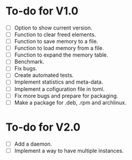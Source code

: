 # To-do for V1.0
- [ ] Option to show current version.
- [ ] Function to clear freed elements.
- [ ] Function to save memory to a file.
- [ ] Function to load memory from a file.
- [ ] Function to expand the memory table.
- [ ] Benchmark.
- [ ] Fix bugs.
- [ ] Create automated tests.
- [ ] Implement statistics and meta-data.
- [ ] Implement a cofiguration file in toml.
- [ ] Fix more bugs and prepare for packaging.
- [ ] Make a package for .deb, .rpm and archlinux.

# To-do for V2.0
- [ ] Add a daemon.
- [ ] Implement a way to have multiple instances.
